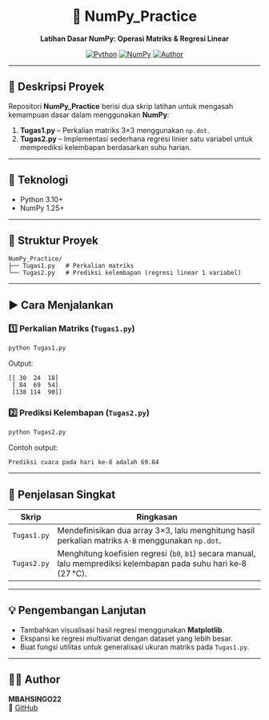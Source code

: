<h1 align="center">🧮 NumPy_Practice</h1>
<p align="center">
  <b>Latihan Dasar NumPy: Operasi Matriks & Regresi Linear</b><br>
</p>

<div align="center">

[![Python](https://img.shields.io/badge/Python-3.10+-blue?logo=python)](https://www.python.org/)
[![NumPy](https://img.shields.io/badge/NumPy-1.25+-purple?logo=numpy)](https://numpy.org/)
[![Author](https://img.shields.io/badge/Author-MBAHSINGO22-blue)](https://github.com/MBAHSINGO22)

</div>

---

## 📖 Deskripsi Proyek

Repositori **NumPy_Practice** berisi dua skrip latihan untuk mengasah kemampuan dasar dalam menggunakan **NumPy**:

1. **Tugas1.py** – Perkalian matriks 3×3 menggunakan `np.dot`.
2. **Tugas2.py** – Implementasi sederhana regresi linier satu variabel untuk memprediksi kelembapan berdasarkan suhu harian.

---

## 🧠 Teknologi

- Python 3.10+
- NumPy 1.25+

---

## 📂 Struktur Proyek

```
NumPy_Practice/
├── Tugas1.py   # Perkalian matriks
└── Tugas2.py   # Prediksi kelembapan (regresi linear 1 variabel)
```

---

## ▶️ Cara Menjalankan

### 1️⃣ Perkalian Matriks (`Tugas1.py`)
```bash
python Tugas1.py
```
Output:
```
[[ 30  24  18]
 [ 84  69  54]
 [138 114  90]]
```

### 2️⃣ Prediksi Kelembapan (`Tugas2.py`)
```bash
python Tugas2.py
```
Contoh output:
```
Prediksi cuaca pada hari ke-8 adalah 69.84
```

---

## 📌 Penjelasan Singkat

| Skrip | Ringkasan |
|-------|-----------|
| `Tugas1.py` | Mendefinisikan dua array 3×3, lalu menghitung hasil perkalian matriks `A·B` menggunakan `np.dot`. |
| `Tugas2.py` | Menghitung koefisien regresi (`b0`, `b1`) secara manual, lalu memprediksi kelembapan pada suhu hari ke‑8 (27 °C). |

---

## 💡 Pengembangan Lanjutan

- Tambahkan visualisasi hasil regresi menggunakan **Matplotlib**.
- Ekspansi ke regresi multivariat dengan dataset yang lebih besar.
- Buat fungsi utilitas untuk generalisasi ukuran matriks pada `Tugas1.py`.

---

## 👨‍💻 Author

**MBAHSINGO22**  
🔗 [GitHub](https://github.com/MBAHSINGO22)
